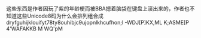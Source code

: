 这些东西是作者因玩了紫的年龄梗而被BBA摁着脑袋在键盘上滚出来的，作者也不知道这些Unicode8码为什么会排列组合成dryfguhijklouifyt78ty8ouhibjc9ujopnlkhcufhon;l   -WDJ[P]KX,ML K;ASME[P 4'WAFAKKB M WQ'pM

